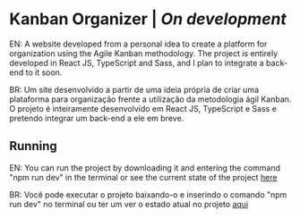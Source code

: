 # Kanban Organizer | *On development*

EN: A website developed from a personal idea to create a platform for organization using the Agile Kanban methodology. The project is entirely developed in React JS, TypeScript and Sass, and I plan to integrate a back-end to it soon.

BR: Um site desenvolvido a partir de uma ideia própria de criar uma plataforma para organização frente a utilização da metodologia ágil Kanban. O projeto é inteiramente desenvolvido em React JS, TypeScript e Sass e pretendo integrar um back-end a ele em breve.

## Running

EN: You can run the project by downloading it and entering the command "npm run dev" in the terminal or see the current state of the project [here](https://kauesoares.website)

BR: Você pode executar o projeto baixando-o e inserindo o comando "npm run dev" no terminal ou ter um ver o estado atual no projeto [aqui](https://kauesoares.website) 
